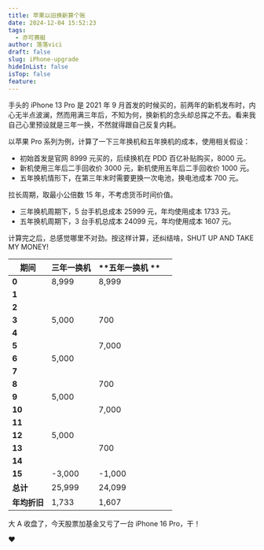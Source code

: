 ```yaml
---
title: 苹果以旧换新算个账
date: 2024-12-04 15:52:23
tags:
  - 亦可赛艇
author: 落落vici
draft: false
slug: iPhone-upgrade
hideInList: false
isTop: false
feature:
---
```

手头的 iPhone 13 Pro 是 2021 年 9 月首发的时候买的，前两年的新机发布时，内心无半点波澜，然而用满三年后，不知为何，换新机的念头却总挥之不去。看来我自己心里预设就是三年一换，不然就得跟自己反复内耗。

以苹果 Pro 系列为例，计算了一下三年换机和五年换机的成本，使用相关假设：
- 初始首发是官网 8999 元买的，后续换机在 PDD 百亿补贴购买，8000 元。
- 新机使用三年后二手回收价 3000 元，新机使用五年后二手回收价 1000 元。
- 五年换机情形下，在第三年末时需要更换一次电池，换电池成本 700 元。

拉长周期，取最小公倍数 15 年，不考虑货币时间价值。
- 三年换机周期下，5 台手机总成本 25999 元，年均使用成本 1733 元。
- 五年换机周期下，3 台手机总成本 24099 元，年均使用成本 1607 元。

计算完之后，总感觉哪里不对劲。按这样计算，还纠结啥，SHUT UP AND TAKE MY MONEY!

| **期间**   | **三年一换机** | **五年一换机 ** |     |
| -------- | --------- | ---------- | --- |
| **0**    | 8,999     | 8,999      |     |
| **1**    |           |            |     |
| **2**    |           |            |     |
| **3**    | 5,000     | 700        |     |
| **4**    |           |            |     |
| **5**    |           | 7,000      |     |
| **6**    | 5,000     |            |     |
| **7**    |           |            |     |
| **8**    |           | 700        |     |
| **9**    | 5,000     |            |     |
| **10**   |           | 7,000      |     |
| **11**   |           |            |     |
| **12**   | 5,000     |            |     |
| **13**   |           | 700        |     |
| **14**   |           |            |     |
| **15**   | -3,000    | -1,000     |     |
| **总计**   | 25,999    | 24,099     |     |
| **年均折旧** | 1,733     | 1,607      |     |

大 A 收盘了，今天股票加基金又亏了一台 iPhone 16 Pro，干！

❤